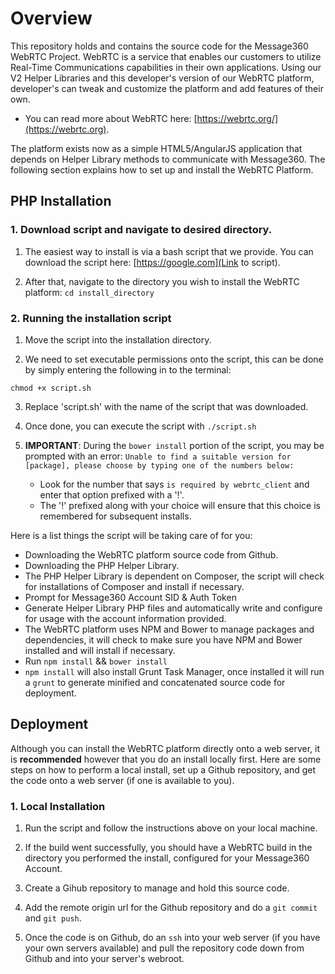 # Overview

This repository holds and contains the source code for the Message360 WebRTC Project.
WebRTC is a service that enables our customers to utilize Real-Time Communications capabilities in their own applications.
Using our V2 Helper Libraries and this developer's version of our WebRTC platform, developer's can tweak and customize the platform and add features of their own.

* You can read more about WebRTC here: [https://webrtc.org/](https://webrtc.org).

The platform exists now as a simple HTML5/AngularJS application that depends on Helper Library methods to communicate with Message360.
The following section explains how to set up and install the WebRTC Platform.



## PHP Installation

### 1. Download script and navigate to desired directory.

1. The easiest way to install is via a bash script that we provide. You can download the script here: [https://google.com](Link to script).

2. After that, navigate to the directory you wish to install the WebRTC platform: `cd install_directory`                                                                                                                                                                                        

### 2. Running the installation script

1. Move the script into the installation directory.

2. We need to set executable permissions onto the script, this can be done by simply entering the following in to the terminal:

`chmod +x script.sh`

3. Replace 'script.sh' with the name of the script that was downloaded.

4. Once done, you can execute the script with `./script.sh`

5. **IMPORTANT**: During the `bower install` portion of the script, you may be prompted with an error: `Unable to find a suitable version for [package], please choose by typing one of the numbers below: `
    * Look for the number that says `is required by webrtc_client` and enter that option prefixed with a '!'. 
    * The '!' prefixed along with your choice will ensure that this choice is remembered for subsequent installs.

Here is a list things the script will be taking care of for you:
* Downloading the WebRTC platform source code from Github.
* Downloading the PHP Helper Library.
* The PHP Helper Library is dependent on Composer, the script will check for installations of Composer and install if necessary.
* Prompt for Message360 Account SID & Auth Token
* Generate Helper Library PHP files and automatically write and configure for usage with the account information provided.
* The WebRTC platform uses NPM and Bower to manage packages and dependencies, it will check to make sure you have NPM and Bower installed and will install if necessary.
* Run `npm install` && `bower install`
* `npm install` will also install Grunt Task Manager, once installed it will run a `grunt` to generate minified and concatenated source code for deployment.



## Deployment

Although you can install the WebRTC platform directly onto a web server, it is **recommended** however that you do an install locally first.
Here are some steps on how to perform a local install, set up a Github repository, and get the code onto a web server (if one is available to you).

### 1. Local Installation

1. Run the script and follow the instructions above on your local machine.

2. If the build went successfully, you should have a WebRTC build in the directory you performed the install, configured for your Message360 Account.

3. Create a Gihub repository to manage and hold this source code.

4. Add the remote origin url for the Github repository and do a `git commit` and `git push`.

5. Once the code is on Github, do an `ssh` into your web server (if you have your own servers available) and pull the repository code down from Github and into your server's webroot.
